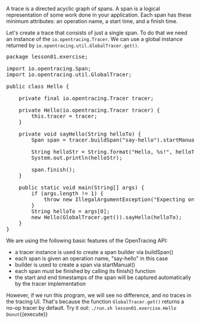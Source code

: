 A trace is a directed acyclic graph of spans. A span is a logical representation of some work done in your application. Each span has these minimum attributes: an operation name, a start time, and a finish time.

Let's create a trace that consists of just a single span. To do that we need an instance of the `io.opentracing.Tracer`. We can use a global instance returned by `io.opentracing.util.GlobalTracer.get()`.

<pre class="file" data-filename="opentracing-tutorial/java/src/main/java/lesson01/exercise/Hello.java" data-target="replace">package lesson01.exercise;

import io.opentracing.Span;
import io.opentracing.util.GlobalTracer;

public class Hello {

    private final io.opentracing.Tracer tracer;

    private Hello(io.opentracing.Tracer tracer) {
        this.tracer = tracer;
    }

    private void sayHello(String helloTo) {
        Span span = tracer.buildSpan("say-hello").startManual();

        String helloStr = String.format("Hello, %s!", helloTo);
        System.out.println(helloStr);

        span.finish();
    }

    public static void main(String[] args) {
        if (args.length != 1) {
            throw new IllegalArgumentException("Expecting one argument");
        }
        String helloTo = args[0];
        new Hello(GlobalTracer.get()).sayHello(helloTo);
    }
}</pre>

We are using the following basic features of the OpenTracing API:

* a tracer instance is used to create a span builder via buildSpan()
* each span is given an operation name, "say-hello" in this case
* builder is used to create a span via startManual()
* each span must be finished by calling its finish() function
* the start and end timestamps of the span will be captured automatically by the tracer implementation

However, if we run this program, we will see no difference, and no traces in the tracing UI. That's because the function `GlobalTracer.get()` returns a no-op tracer by default. Try it out: `./run.sh lesson01.exercise.Hello Donut`{{execute}}
